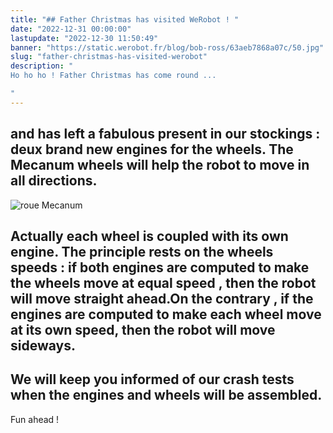 ```yaml
---
title: "## Father Christmas has visited WeRobot ! "
date: "2022-12-31 00:00:00"
lastupdate: "2022-12-30 11:50:49"
banner: "https://static.werobot.fr/blog/bob-ross/63aeb7868a07c/50.jpg"
slug: "father-christmas-has-visited-werobot"
description: " 
Ho ho ho ! Father Christmas has come round ...

"
---
```

## and has left a fabulous present in our stockings : deux brand new engines for the wheels. The Mecanum wheels will help the robot to move in all directions.

![roue Mecanum](https://static.werobot.fr/blog/bob-ross/63aec0fa211fb/75.jpg)

## Actually each wheel is coupled with its own engine. The  principle rests on the wheels  speeds : if both engines are computed to make the wheels move at equal speed , then the robot will move straight ahead.On the contrary , if the engines are computed to make each wheel move at its own speed, then the robot will move sideways.

## We will keep you informed of our crash tests when the engines and wheels will be assembled.
 Fun ahead !
    